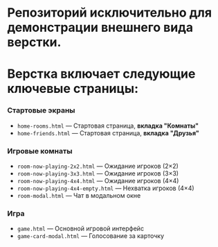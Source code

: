 # Репозиторий исключительно для демонстрации внешнего вида верстки. 
# Верстка включает следующие ключевые страницы:

### Стартовые экраны
- `home-rooms.html` — Стартовая страница, **вкладка "Комнаты"**  
- `home-friends.html` — Стартовая страница, **вкладка "Друзья"**

### Игровые комнаты
- `room-now-playing-2x2.html` — Ожидание игроков (2×2)  
- `room-now-playing-3x3.html` — Ожидание игроков (3×3)
- `room-now-playing-4x4.html` — Ожидание игроков (4×4)
- `room-now-playing-4x4-empty.html` — Нехватка игроков (4×4) 
- `room-modal.html` — Чат в модальном окне 

### Игра
- `game.html` — Основной игровой интерфейс
- `game-card-modal.html` — Голосование за карточку
